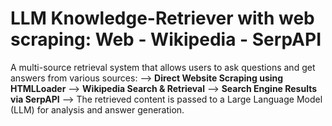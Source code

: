 # LLM Knowledge-Retriever with web scraping: Web - Wikipedia - SerpAPI

A multi-source retrieval system that allows users to ask questions and get answers from various sources:
--> **Direct Website Scraping using HTMLLoader**
--> **Wikipedia Search & Retrieval**
--> **Search Engine Results via SerpAPI**
--> The retrieved content is passed to a Large Language Model (LLM) for analysis and answer generation.
